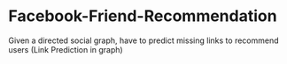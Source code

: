 # Facebook-Friend-Recommendation
Given a directed social graph, have to predict missing links to recommend users (Link Prediction in graph)
